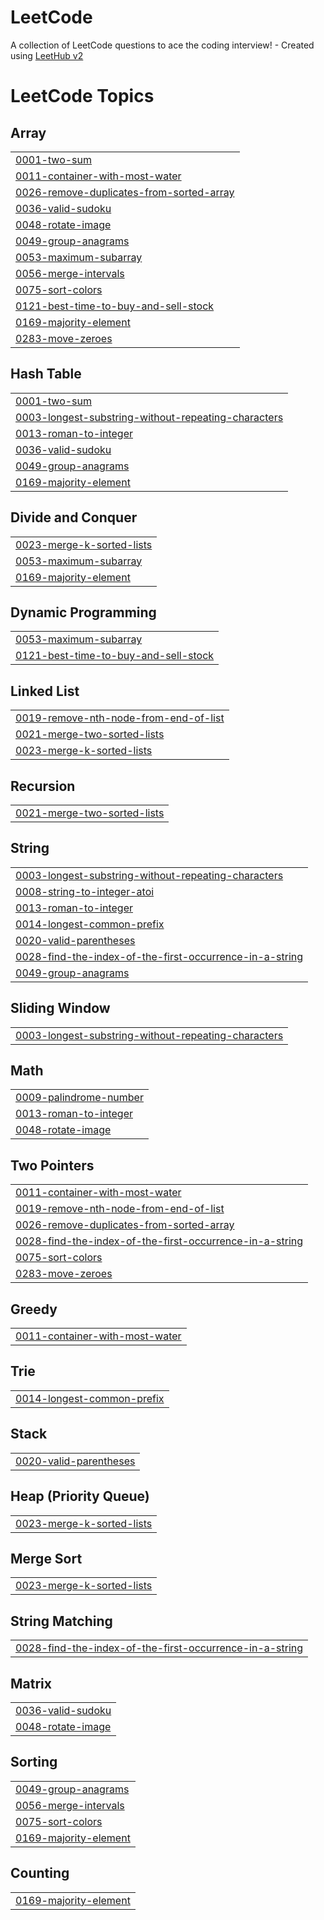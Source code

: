 # LeetCode
A collection of LeetCode questions to ace the coding interview! - Created using [LeetHub v2](https://github.com/arunbhardwaj/LeetHub-2.0)

<!---LeetCode Topics Start-->
# LeetCode Topics
## Array
|  |
| ------- |
| [0001-two-sum](https://github.com/prasadsheetal/LeetCode/tree/master/0001-two-sum) |
| [0011-container-with-most-water](https://github.com/prasadsheetal/LeetCode/tree/master/0011-container-with-most-water) |
| [0026-remove-duplicates-from-sorted-array](https://github.com/prasadsheetal/LeetCode/tree/master/0026-remove-duplicates-from-sorted-array) |
| [0036-valid-sudoku](https://github.com/prasadsheetal/LeetCode/tree/master/0036-valid-sudoku) |
| [0048-rotate-image](https://github.com/prasadsheetal/LeetCode/tree/master/0048-rotate-image) |
| [0049-group-anagrams](https://github.com/prasadsheetal/LeetCode/tree/master/0049-group-anagrams) |
| [0053-maximum-subarray](https://github.com/prasadsheetal/LeetCode/tree/master/0053-maximum-subarray) |
| [0056-merge-intervals](https://github.com/prasadsheetal/LeetCode/tree/master/0056-merge-intervals) |
| [0075-sort-colors](https://github.com/prasadsheetal/LeetCode/tree/master/0075-sort-colors) |
| [0121-best-time-to-buy-and-sell-stock](https://github.com/prasadsheetal/LeetCode/tree/master/0121-best-time-to-buy-and-sell-stock) |
| [0169-majority-element](https://github.com/prasadsheetal/LeetCode/tree/master/0169-majority-element) |
| [0283-move-zeroes](https://github.com/prasadsheetal/LeetCode/tree/master/0283-move-zeroes) |
## Hash Table
|  |
| ------- |
| [0001-two-sum](https://github.com/prasadsheetal/LeetCode/tree/master/0001-two-sum) |
| [0003-longest-substring-without-repeating-characters](https://github.com/prasadsheetal/LeetCode/tree/master/0003-longest-substring-without-repeating-characters) |
| [0013-roman-to-integer](https://github.com/prasadsheetal/LeetCode/tree/master/0013-roman-to-integer) |
| [0036-valid-sudoku](https://github.com/prasadsheetal/LeetCode/tree/master/0036-valid-sudoku) |
| [0049-group-anagrams](https://github.com/prasadsheetal/LeetCode/tree/master/0049-group-anagrams) |
| [0169-majority-element](https://github.com/prasadsheetal/LeetCode/tree/master/0169-majority-element) |
## Divide and Conquer
|  |
| ------- |
| [0023-merge-k-sorted-lists](https://github.com/prasadsheetal/LeetCode/tree/master/0023-merge-k-sorted-lists) |
| [0053-maximum-subarray](https://github.com/prasadsheetal/LeetCode/tree/master/0053-maximum-subarray) |
| [0169-majority-element](https://github.com/prasadsheetal/LeetCode/tree/master/0169-majority-element) |
## Dynamic Programming
|  |
| ------- |
| [0053-maximum-subarray](https://github.com/prasadsheetal/LeetCode/tree/master/0053-maximum-subarray) |
| [0121-best-time-to-buy-and-sell-stock](https://github.com/prasadsheetal/LeetCode/tree/master/0121-best-time-to-buy-and-sell-stock) |
## Linked List
|  |
| ------- |
| [0019-remove-nth-node-from-end-of-list](https://github.com/prasadsheetal/LeetCode/tree/master/0019-remove-nth-node-from-end-of-list) |
| [0021-merge-two-sorted-lists](https://github.com/prasadsheetal/LeetCode/tree/master/0021-merge-two-sorted-lists) |
| [0023-merge-k-sorted-lists](https://github.com/prasadsheetal/LeetCode/tree/master/0023-merge-k-sorted-lists) |
## Recursion
|  |
| ------- |
| [0021-merge-two-sorted-lists](https://github.com/prasadsheetal/LeetCode/tree/master/0021-merge-two-sorted-lists) |
## String
|  |
| ------- |
| [0003-longest-substring-without-repeating-characters](https://github.com/prasadsheetal/LeetCode/tree/master/0003-longest-substring-without-repeating-characters) |
| [0008-string-to-integer-atoi](https://github.com/prasadsheetal/LeetCode/tree/master/0008-string-to-integer-atoi) |
| [0013-roman-to-integer](https://github.com/prasadsheetal/LeetCode/tree/master/0013-roman-to-integer) |
| [0014-longest-common-prefix](https://github.com/prasadsheetal/LeetCode/tree/master/0014-longest-common-prefix) |
| [0020-valid-parentheses](https://github.com/prasadsheetal/LeetCode/tree/master/0020-valid-parentheses) |
| [0028-find-the-index-of-the-first-occurrence-in-a-string](https://github.com/prasadsheetal/LeetCode/tree/master/0028-find-the-index-of-the-first-occurrence-in-a-string) |
| [0049-group-anagrams](https://github.com/prasadsheetal/LeetCode/tree/master/0049-group-anagrams) |
## Sliding Window
|  |
| ------- |
| [0003-longest-substring-without-repeating-characters](https://github.com/prasadsheetal/LeetCode/tree/master/0003-longest-substring-without-repeating-characters) |
## Math
|  |
| ------- |
| [0009-palindrome-number](https://github.com/prasadsheetal/LeetCode/tree/master/0009-palindrome-number) |
| [0013-roman-to-integer](https://github.com/prasadsheetal/LeetCode/tree/master/0013-roman-to-integer) |
| [0048-rotate-image](https://github.com/prasadsheetal/LeetCode/tree/master/0048-rotate-image) |
## Two Pointers
|  |
| ------- |
| [0011-container-with-most-water](https://github.com/prasadsheetal/LeetCode/tree/master/0011-container-with-most-water) |
| [0019-remove-nth-node-from-end-of-list](https://github.com/prasadsheetal/LeetCode/tree/master/0019-remove-nth-node-from-end-of-list) |
| [0026-remove-duplicates-from-sorted-array](https://github.com/prasadsheetal/LeetCode/tree/master/0026-remove-duplicates-from-sorted-array) |
| [0028-find-the-index-of-the-first-occurrence-in-a-string](https://github.com/prasadsheetal/LeetCode/tree/master/0028-find-the-index-of-the-first-occurrence-in-a-string) |
| [0075-sort-colors](https://github.com/prasadsheetal/LeetCode/tree/master/0075-sort-colors) |
| [0283-move-zeroes](https://github.com/prasadsheetal/LeetCode/tree/master/0283-move-zeroes) |
## Greedy
|  |
| ------- |
| [0011-container-with-most-water](https://github.com/prasadsheetal/LeetCode/tree/master/0011-container-with-most-water) |
## Trie
|  |
| ------- |
| [0014-longest-common-prefix](https://github.com/prasadsheetal/LeetCode/tree/master/0014-longest-common-prefix) |
## Stack
|  |
| ------- |
| [0020-valid-parentheses](https://github.com/prasadsheetal/LeetCode/tree/master/0020-valid-parentheses) |
## Heap (Priority Queue)
|  |
| ------- |
| [0023-merge-k-sorted-lists](https://github.com/prasadsheetal/LeetCode/tree/master/0023-merge-k-sorted-lists) |
## Merge Sort
|  |
| ------- |
| [0023-merge-k-sorted-lists](https://github.com/prasadsheetal/LeetCode/tree/master/0023-merge-k-sorted-lists) |
## String Matching
|  |
| ------- |
| [0028-find-the-index-of-the-first-occurrence-in-a-string](https://github.com/prasadsheetal/LeetCode/tree/master/0028-find-the-index-of-the-first-occurrence-in-a-string) |
## Matrix
|  |
| ------- |
| [0036-valid-sudoku](https://github.com/prasadsheetal/LeetCode/tree/master/0036-valid-sudoku) |
| [0048-rotate-image](https://github.com/prasadsheetal/LeetCode/tree/master/0048-rotate-image) |
## Sorting
|  |
| ------- |
| [0049-group-anagrams](https://github.com/prasadsheetal/LeetCode/tree/master/0049-group-anagrams) |
| [0056-merge-intervals](https://github.com/prasadsheetal/LeetCode/tree/master/0056-merge-intervals) |
| [0075-sort-colors](https://github.com/prasadsheetal/LeetCode/tree/master/0075-sort-colors) |
| [0169-majority-element](https://github.com/prasadsheetal/LeetCode/tree/master/0169-majority-element) |
## Counting
|  |
| ------- |
| [0169-majority-element](https://github.com/prasadsheetal/LeetCode/tree/master/0169-majority-element) |
<!---LeetCode Topics End-->